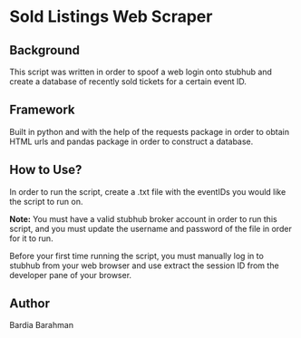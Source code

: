 # Sold Listings Web Scraper
## Background
This script was written in order to spoof a web login onto stubhub and create a database of recently
sold tickets for a certain event ID.

## Framework
Built in python and with the help of the requests package in order to obtain HTML urls and
pandas package in order to construct a database.

## How to Use?
In order to run the script, create a .txt file with the eventIDs you would like the script to run on.

**Note:**
You must have a valid stubhub broker account in order to run this script, and you must update
the username and password of the file in order for it to run.

Before your first time running the script, you must manually log in to stubhub from your web browser and use
extract the session ID from the developer pane of your browser. 

## Author
Bardia Barahman
